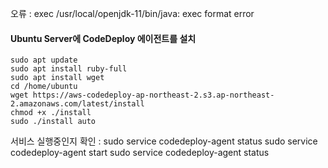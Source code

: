 


오류 : exec /usr/local/openjdk-11/bin/java: exec format error

#### Ubuntu Server에 CodeDeploy 에이전트를 설치
```
sudo apt update
sudo apt install ruby-full
sudo apt install wget
cd /home/ubuntu
wget https://aws-codedeploy-ap-northeast-2.s3.ap-northeast-2.amazonaws.com/latest/install
chmod +x ./install
sudo ./install auto
```
서비스 실행중인지 확인 : sudo service codedeploy-agent status
sudo service codedeploy-agent start
sudo service codedeploy-agent status
